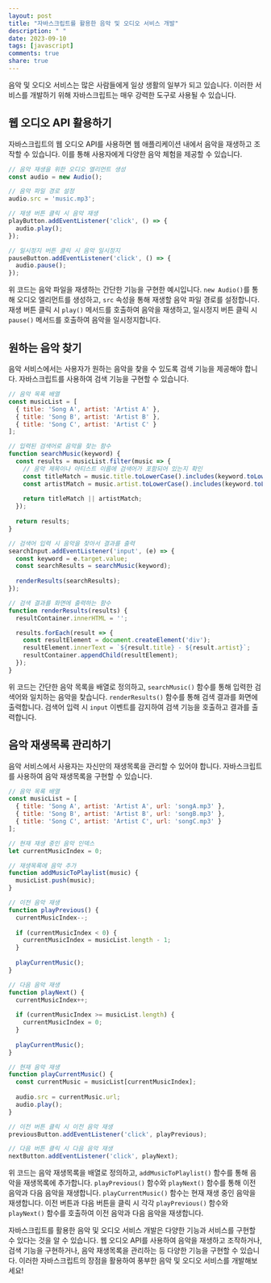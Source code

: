 ```yaml
---
layout: post
title: "자바스크립트를 활용한 음악 및 오디오 서비스 개발"
description: " "
date: 2023-09-10
tags: [javascript]
comments: true
share: true
---
```


음악 및 오디오 서비스는 많은 사람들에게 일상 생활의 일부가 되고 있습니다. 이러한 서비스를 개발하기 위해 자바스크립트는 매우 강력한 도구로 사용될 수 있습니다. 

## 웹 오디오 API 활용하기
자바스크립트의 웹 오디오 API를 사용하면 웹 애플리케이션 내에서 음악을 재생하고 조작할 수 있습니다. 이를 통해 사용자에게 다양한 음악 체험을 제공할 수 있습니다.

```javascript
// 음악 재생을 위한 오디오 엘리먼트 생성
const audio = new Audio();

// 음악 파일 경로 설정
audio.src = 'music.mp3';

// 재생 버튼 클릭 시 음악 재생
playButton.addEventListener('click', () => {
  audio.play();
});

// 일시정지 버튼 클릭 시 음악 일시정지
pauseButton.addEventListener('click', () => {
  audio.pause();
});
```

위 코드는 음악 파일을 재생하는 간단한 기능을 구현한 예시입니다. `new Audio()`를 통해 오디오 엘리먼트를 생성하고, `src` 속성을 통해 재생할 음악 파일 경로를 설정합니다. 재생 버튼 클릭 시 `play()` 메서드를 호출하여 음악을 재생하고, 일시정지 버튼 클릭 시 `pause()` 메서드를 호출하여 음악을 일시정지합니다.

## 원하는 음악 찾기
음악 서비스에서는 사용자가 원하는 음악을 찾을 수 있도록 검색 기능을 제공해야 합니다. 자바스크립트를 사용하여 검색 기능을 구현할 수 있습니다.

```javascript
// 음악 목록 배열
const musicList = [
  { title: 'Song A', artist: 'Artist A' },
  { title: 'Song B', artist: 'Artist B' },
  { title: 'Song C', artist: 'Artist C' }
];

// 입력된 검색어로 음악을 찾는 함수
function searchMusic(keyword) {
  const results = musicList.filter(music => {
    // 음악 제목이나 아티스트 이름에 검색어가 포함되어 있는지 확인
    const titleMatch = music.title.toLowerCase().includes(keyword.toLowerCase());
    const artistMatch = music.artist.toLowerCase().includes(keyword.toLowerCase());
    
    return titleMatch || artistMatch;
  });
  
  return results;
}

// 검색어 입력 시 음악을 찾아서 결과를 출력
searchInput.addEventListener('input', (e) => {
  const keyword = e.target.value;
  const searchResults = searchMusic(keyword);
  
  renderResults(searchResults);
});

// 검색 결과를 화면에 출력하는 함수
function renderResults(results) {
  resultContainer.innerHTML = '';

  results.forEach(result => {
    const resultElement = document.createElement('div');
    resultElement.innerText = `${result.title} - ${result.artist}`;
    resultContainer.appendChild(resultElement);
  });
}
```

위 코드는 간단한 음악 목록을 배열로 정의하고, `searchMusic()` 함수를 통해 입력한 검색어와 일치하는 음악을 찾습니다. `renderResults()` 함수를 통해 검색 결과를 화면에 출력합니다. 검색어 입력 시 `input` 이벤트를 감지하여 검색 기능을 호출하고 결과를 출력합니다.

## 음악 재생목록 관리하기
음악 서비스에서 사용자는 자신만의 재생목록을 관리할 수 있어야 합니다. 자바스크립트를 사용하여 음악 재생목록을 구현할 수 있습니다.

```javascript
// 음악 목록 배열
const musicList = [
  { title: 'Song A', artist: 'Artist A', url: 'songA.mp3' },
  { title: 'Song B', artist: 'Artist B', url: 'songB.mp3' },
  { title: 'Song C', artist: 'Artist C', url: 'songC.mp3' }
];

// 현재 재생 중인 음악 인덱스
let currentMusicIndex = 0;

// 재생목록에 음악 추가
function addMusicToPlaylist(music) {
  musicList.push(music);
}

// 이전 음악 재생
function playPrevious() {
  currentMusicIndex--;
  
  if (currentMusicIndex < 0) {
    currentMusicIndex = musicList.length - 1;
  }
  
  playCurrentMusic();
}

// 다음 음악 재생
function playNext() {
  currentMusicIndex++;
  
  if (currentMusicIndex >= musicList.length) {
    currentMusicIndex = 0;
  }
  
  playCurrentMusic();
}

// 현재 음악 재생
function playCurrentMusic() {
  const currentMusic = musicList[currentMusicIndex];
  
  audio.src = currentMusic.url;
  audio.play();
}

// 이전 버튼 클릭 시 이전 음악 재생
previousButton.addEventListener('click', playPrevious);

// 다음 버튼 클릭 시 다음 음악 재생
nextButton.addEventListener('click', playNext);
```

위 코드는 음악 재생목록을 배열로 정의하고, `addMusicToPlaylist()` 함수를 통해 음악을 재생목록에 추가합니다. `playPrevious()` 함수와 `playNext()` 함수를 통해 이전 음악과 다음 음악을 재생합니다. `playCurrentMusic()` 함수는 현재 재생 중인 음악을 재생합니다. 이전 버튼과 다음 버튼을 클릭 시 각각 `playPrevious()` 함수와 `playNext()` 함수를 호출하여 이전 음악과 다음 음악을 재생합니다.

자바스크립트를 활용한 음악 및 오디오 서비스 개발은 다양한 기능과 서비스를 구현할 수 있다는 것을 알 수 있습니다. 웹 오디오 API를 사용하여 음악을 재생하고 조작하거나, 검색 기능을 구현하거나, 음악 재생목록을 관리하는 등 다양한 기능을 구현할 수 있습니다. 이러한 자바스크립트의 장점을 활용하여 풍부한 음악 및 오디오 서비스를 개발해보세요!